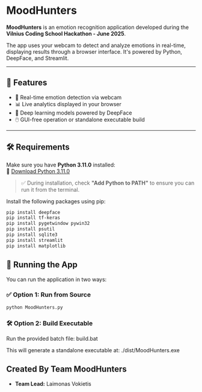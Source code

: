 # MoodHunters

**MoodHunters** is an emotion recognition application developed during the **Vilnius Coding School Hackathon - June 2025**.

The app uses your webcam to detect and analyze emotions in real-time, displaying results through a browser interface. It's powered by Python, DeepFace, and Streamlit.

---

## 🚀 Features

- 🎥 Real-time emotion detection via webcam  
- 📊 Live analytics displayed in your browser  
- 🧠 Deep learning models powered by DeepFace  
- 🖱️ GUI-free operation or standalone executable build  

---

## 🛠️ Requirements

Make sure you have **Python 3.11.0** installed:  
🔗 [Download Python 3.11.0](https://www.python.org/downloads/release/python-3110/)  
> ✅ During installation, check **"Add Python to PATH"** to ensure you can run it from the terminal.

Install the following packages using pip:

```bash
pip install deepface
pip install tf-keras
pip install pygetwindow pywin32
pip install psutil
pip install sqlite3
pip install streamlit
pip install matplotlib
```
## 🧪 Running the App
You can run the application in two ways:

### ✅ Option 1: Run from Source
```bash
python MoodHunters.py
```
### 🛠️ Option 2: Build Executable
Run the provided batch file: build.bat

This will generate a standalone executable at: ./dist/MoodHunters.exe

## Created By Team MoodHunters
- **Team Lead:** Laimonas Vokietis
